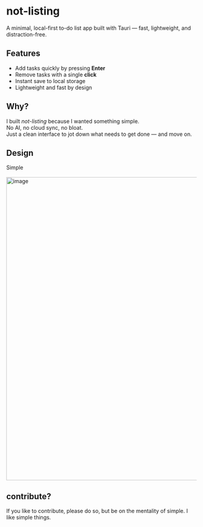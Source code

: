 # not-listing

A minimal, local-first to-do list app built with Tauri — fast, lightweight, and distraction-free.

## Features

- Add tasks quickly by pressing **Enter**
- Remove tasks with a single **click**
- Instant save to local storage
- Lightweight and fast by design

## Why?

I built *not-listing* because I wanted something simple.  
No AI, no cloud sync, no bloat.  
Just a clean interface to jot down what needs to get done — and move on.


## Design 
Simple
<br>
<br>
<img width="800" alt="image" src="https://github.com/user-attachments/assets/b4cf5b2f-f8d4-4b65-a540-686f47b66370" />


## contribute?
If you like to contribute, please do so, but be on the mentality of simple. I like simple things.

